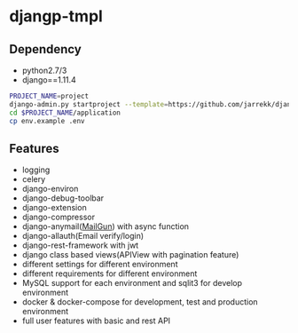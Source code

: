 # djangp-tmpl

## Dependency

* python2.7/3
* django==1.11.4


``` bash
PROJECT_NAME=project
django-admin.py startproject --template=https://github.com/jarrekk/django-tmpl/archive/master.zip --extension=example,py,ini $PROJECT_NAME
cd $PROJECT_NAME/application
cp env.example .env
```

## Features

* logging
* celery
* django-environ
* django-debug-toolbar
* django-extension
* django-compressor
* django-anymail([MailGun](https://www.mailgun.com/)) with async function
* django-allauth(Email verify/login)
* django-rest-framework with jwt
* django class based views(APIView with pagination feature)
* different settings for different environment
* different requirements for different environment
* MySQL support for each environment and sqlit3 for develop environment
* docker & docker-compose for development, test and production environment
* full user features with basic and rest API